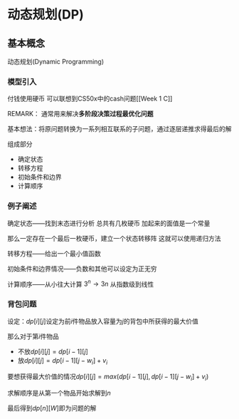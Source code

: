 # 动态规划(DP)

## 基本概念

动态规划(Dynamic Programming)

### 模型引入

付钱使用硬币 可以联想到CS50x中的cash问题[[Week 1 C]]

REMARK： 通常用来解决**多阶段决策过程最优化问题**

基本想法：将原问题转换为一系列相互联系的子问题，通过逐层递推求得最后的解

组成部分
+ 确定状态
+ 转移方程
+ 初始条件和边界
+ 计算顺序 

### 例子阐述

确定状态——找到末态进行分析 总共有几枚硬币 加起来的面值是一个常量

那么一定存在一个最后一枚硬币，建立一个状态转移阵 这就可以使用递归方法

转移方程——给出一个最小值函数

初始条件和边界情况——负数和其他可以设定为正无穷

计算顺序——从小往大计算 $3^{n} \to 3n$ 从指数级到线性


### 背包问题

设定：$dp\left[ i \right][j]$设定为前$i$件物品放入容量为$j$的背包中所获得的最大价值

那么对于第$i$件物品
+ 不放$dp[i][j]=dp[i-1][j]$
+ 放$dp[i][j]=dp[i-1][j-w_{i}]+v_{i}$

要想获得最大价值的情况$dp[i][j]=max\left( dp[i-1][j],dp[i-1][j-w_{i}]+v_{i} \right)$

求解顺序是从第一个物品开始求解到$n$

最后得到$dp[n][W]$即为问题的解











